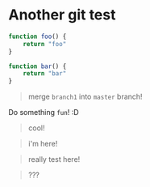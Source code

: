 Another git test
================


```javascript
function foo() {
	return "foo"
}
```

```javascript
function bar() {
	return "bar"
}
```

> merge `branch1` into `master` branch!

Do something `fun`! :D

> cool!

> i'm here!

> really test here!

> ???